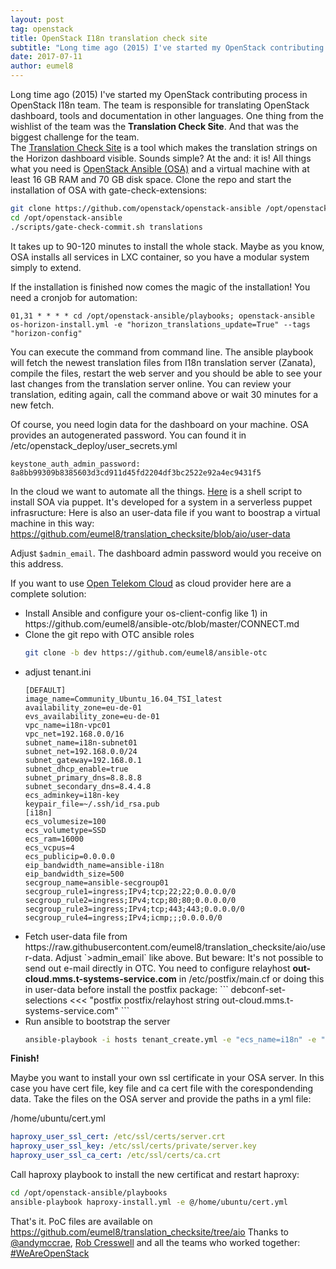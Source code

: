 ```yaml
---
layout: post
tag: openstack
title: OpenStack I18n translation check site
subtitle: "Long time ago (2015) I've started my OpenStack contributing process in OpenStack I18n team. The team is responsible for translating OpenStack dashboard, tools and documentation in other languages. One thing from the wishlist of the team was the Translation Check Site"
date: 2017-07-11
author: eumel8
---
```


Long time ago (2015) I've started my OpenStack contributing process in OpenStack I18n team. The team is responsible for translating OpenStack dashboard, tools and documentation in other languages. One thing from the wishlist of the team was the <strong>Translation Check Site</strong>. And that was the biggest challenge for the team.
<br/>
The <a href="http://git.openstack.org/cgit/openstack-infra/infra-specs/tree/specs/translation_check_site.rst">Translation Check Site</a> is a tool which makes the translation strings on the Horizon dashboard visible. Sounds simple? At the and: it is! All things what you need is <a href="http://git.openstack.org/cgit/openstack/openstack-ansible">OpenStack Ansible (OSA)</a> and a virtual machine with at least 16 GB RAM and 70 GB disk space. Clone the repo and start the installation of OSA with gate-check-extensions:


```bash
git clone https://github.com/openstack/openstack-ansible /opt/openstack-ansible
cd /opt/openstack-ansible
./scripts/gate-check-commit.sh translations
```

It takes up to 90-120 minutes to install the whole stack. Maybe as you know, OSA installs all services in LXC container, so you have a modular system simply to extend.

If the installation is finished now comes the magic of the installation! You need a cronjob for automation:

```
01,31 * * * * cd /opt/openstack-ansible/playbooks; openstack-ansible os-horizon-install.yml -e "horizon_translations_update=True" --tags "horizon-config"
```

You can execute the command from command line. The ansible playbook will fetch the newest translation files from I18n translation server (Zanata), compile the files, restart the web server and you should be able to see your last changes from the translation server online. You can review your translation, editing again, call the command above or wait 30 minutes for a new fetch.

Of course, you need login data for the dashboard on your machine. OSA provides an autogenerated password. You can found it in /etc/openstack_deploy/user_secrets.yml

```
keystone_auth_admin_password: 8a8bb99309b8385603d3cd911d45fd2204df3bc2522e92a4ec9431f5
```

In the cloud we want to automate all the things. <a href="https://raw.githubusercontent.com/eumel8/translation_checksite/aio/install.sh">Here</a> is a shell script to install SOA via puppet. It's developed for a system in a serverless puppet infrasructure:
Here is also an user-data file if you want to boostrap a virtual machine in this way: https://github.com/eumel8/translation_checksite/blob/aio/user-data

Adjust `$admin_email`. The dashboard admin password would you receive on this address. 

If you want to use <a href="http://open-telekom-cloud.com/">Open Telekom Cloud</a> as cloud provider here are a complete solution:

<ul>
 <li>Install Ansible and configure your os-client-config like 1) in https://github.com/eumel8/ansible-otc/blob/master/CONNECT.md</li>
 <li>Clone the git repo with OTC ansible roles

```bash
git clone -b dev https://github.com/eumel8/ansible-otc
```
</li>
 <li>adjust tenant.ini

```
[DEFAULT]
image_name=Community_Ubuntu_16.04_TSI_latest
availability_zone=eu-de-01
evs_availability_zone=eu-de-01
vpc_name=i18n-vpc01
vpc_net=192.168.0.0/16
subnet_name=i18n-subnet01
subnet_net=192.168.0.0/24
subnet_gateway=192.168.0.1
subnet_dhcp_enable=true
subnet_primary_dns=8.8.8.8
subnet_secondary_dns=8.4.4.8
ecs_adminkey=i18n-key
keypair_file=~/.ssh/id_rsa.pub
[i18n]
ecs_volumesize=100
ecs_volumetype=SSD
ecs_ram=16000
ecs_vcpus=4
ecs_publicip=0.0.0.0
eip_bandwidth_name=ansible-i18n
eip_bandwidth_size=500
secgroup_name=ansible-secgroup01
secgroup_rule1=ingress;IPv4;tcp;22;22;0.0.0.0/0
secgroup_rule2=ingress;IPv4;tcp;80;80;0.0.0.0/0
secgroup_rule3=ingress;IPv4;tcp;443;443;0.0.0.0/0
secgroup_rule4=ingress;IPv4;icmp;;;0.0.0.0/0
```
</li>

 <li>Fetch user-data file from https://raw.githubusercontent.com/eumel8/translation_checksite/aio/user-data. Adjust `>admin_email` like above. But beware: It's not possible to send out e-mail directly in OTC. You need to configure relayhost <strong>out-cloud.mms.t-systems-service.com</strong> in /etc/postfix/main.cf or doing this in user-data before install the postfix package:
```
debconf-set-selections <<< "postfix postfix/relayhost string out-cloud.mms.t-systems-service.com"
```
</li>
<li>Run ansible to bootstrap the server

```bash
ansible-playbook -i hosts tenant_create.yml -e "ecs_name=i18n" -e "ecs_user_data=$(base64 -w 0 user-data )"
```
</li>
</ul>
<strong>
Finish!</strong>

Maybe you want to install your own ssl certificate in your OSA server. In this case you have cert file, key file and ca cert file with the corespondending data. Take the files on the OSA server and provide the paths in a yml file:

/home/ubuntu/cert.yml
```yaml
haproxy_user_ssl_cert: /etc/ssl/certs/server.crt
haproxy_user_ssl_key: /etc/ssl/certs/private/server.key
haproxy_user_ssl_ca_cert: /etc/ssl/certs/ca.crt
```

Call haproxy playbook to install the new certificat and restart haproxy:

```bash
cd /opt/openstack-ansible/playbooks
ansible-playbook haproxy-install.yml -e @/home/ubuntu/cert.yml
```

That's it. PoC files are available on https://github.com/eumel8/translation_checksite/tree/aio 
Thanks to <a href="https://twitter.com/andymccrae">@andymccrae</a>, <a href="https://twitter.com/robcresswell">Rob Cresswell</a> and all the teams who worked together: <a href="https://twitter.com/search?q=%23WeAreOpenstack">#WeAreOpenStack</a>
